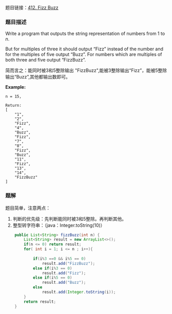 题目链接：[412. Fizz Buzz](<https://leetcode.com/problems/fizz-buzz/>)

### 题目描述

Write a program that outputs the string representation of numbers from 1 to *n*.

But for multiples of three it should output “Fizz” instead of the number and for the multiples of five output “Buzz”. For numbers which are multiples of both three and five output “FizzBuzz”.

简而言之：能同时被3和5整除输出 "FizzBuzz",能被3整除输出“Fizz”，能被5整除输出“Buzz”,其他都输出数即可。

**Example:**

```
n = 15,

Return:
[
    "1",
    "2",
    "Fizz",
    "4",
    "Buzz",
    "Fizz",
    "7",
    "8",
    "Fizz",
    "Buzz",
    "11",
    "Fizz",
    "13",
    "14",
    "FizzBuzz"
]
```

### 题解

题目简单，注意两点：

1. 判断的优先级：先判断能同时被3和5整除。再判断其他。
2. 整型转字符串：（java：Integer.toString(10)）

```java
    public List<String> fizzBuzz(int n) {
        List<String> result = new ArrayList<>();
        if(n <= 0) return result;
        for( int i = 1; i <= n ; i++){
           
            if(i%3 ==0 && i%5 == 0)
                result.add("FizzBuzz");
            else if(i%3 == 0)
                result.add("Fizz");
            else if(i%5 == 0)
                result.add("Buzz");
            else
                result.add(Integer.toString(i));
        }   
        return result;
    }
```

